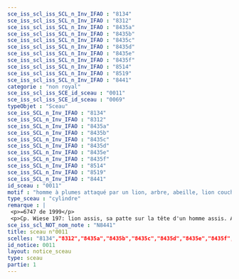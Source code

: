 ```yaml
---
sce_iss_scl_iss_SCL_n_Inv_IFAO : "8134"
sce_iss_scl_iss_SCL_n_Inv_IFAO : "8312"
sce_iss_scl_iss_SCL_n_Inv_IFAO : "8435a"
sce_iss_scl_iss_SCL_n_Inv_IFAO : "8435b"
sce_iss_scl_iss_SCL_n_Inv_IFAO : "8435c"
sce_iss_scl_iss_SCL_n_Inv_IFAO : "8435d"
sce_iss_scl_iss_SCL_n_Inv_IFAO : "8435e"
sce_iss_scl_iss_SCL_n_Inv_IFAO : "8435f"
sce_iss_scl_iss_SCL_n_Inv_IFAO : "8514"
sce_iss_scl_iss_SCL_n_Inv_IFAO : "8519"
sce_iss_scl_iss_SCL_n_Inv_IFAO : "8441"
categorie : "non royal"
sce_iss_scl_iss_SCE_id_sceau : "0011"
sce_iss_scl_iss_SCE_id_sceau : "0069"
typeObjet : "Sceau"
sce_iss_SCL_n_Inv_IFAO : "8134"
sce_iss_SCL_n_Inv_IFAO : "8312"
sce_iss_SCL_n_Inv_IFAO : "8435a"
sce_iss_SCL_n_Inv_IFAO : "8435b"
sce_iss_SCL_n_Inv_IFAO : "8435c"
sce_iss_SCL_n_Inv_IFAO : "8435d"
sce_iss_SCL_n_Inv_IFAO : "8435e"
sce_iss_SCL_n_Inv_IFAO : "8435f"
sce_iss_SCL_n_Inv_IFAO : "8514"
sce_iss_SCL_n_Inv_IFAO : "8519"
sce_iss_SCL_n_Inv_IFAO : "8441"
id_sceau : "0011"
motif : "homme à plumes attaqué par un lion, arbre, abeille, lion couchant, lièvre…"
type_sceau : "cylindre"
remarque : |
 <p>=6747 de 1999</p>
 <p>Cp. Wiese 197: lion assis, sa patte sur la tête d'un homme assis. Au-dessous, un acrobate faisant la roue ?<p>
sce_iss_scl_NOT_nom_note : "N8441"
title: sceau n°0011
scelles: "8134","8312","8435a","8435b","8435c","8435d","8435e","8435f","8514","8519","8441"
id_notice: 0011
layout: notice_sceau
type: sceau
partie: 1
---
```

